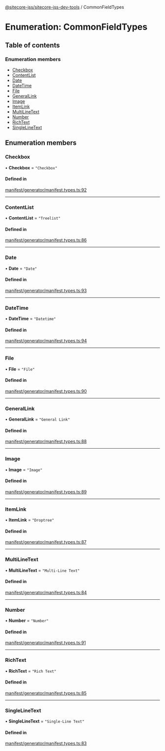 [@sitecore-jss/sitecore-jss-dev-tools](../README.md) / CommonFieldTypes

# Enumeration: CommonFieldTypes

## Table of contents

### Enumeration members

- [Checkbox](CommonFieldTypes.md#checkbox)
- [ContentList](CommonFieldTypes.md#contentlist)
- [Date](CommonFieldTypes.md#date)
- [DateTime](CommonFieldTypes.md#datetime)
- [File](CommonFieldTypes.md#file)
- [GeneralLink](CommonFieldTypes.md#generallink)
- [Image](CommonFieldTypes.md#image)
- [ItemLink](CommonFieldTypes.md#itemlink)
- [MultiLineText](CommonFieldTypes.md#multilinetext)
- [Number](CommonFieldTypes.md#number)
- [RichText](CommonFieldTypes.md#richtext)
- [SingleLineText](CommonFieldTypes.md#singlelinetext)

## Enumeration members

### Checkbox

• **Checkbox** = `"Checkbox"`

#### Defined in

[manifest/generator/manifest.types.ts:92](https://github.com/Sitecore/jss/blob/25c4adcb9/packages/sitecore-jss-dev-tools/src/manifest/generator/manifest.types.ts#L92)

___

### ContentList

• **ContentList** = `"Treelist"`

#### Defined in

[manifest/generator/manifest.types.ts:86](https://github.com/Sitecore/jss/blob/25c4adcb9/packages/sitecore-jss-dev-tools/src/manifest/generator/manifest.types.ts#L86)

___

### Date

• **Date** = `"Date"`

#### Defined in

[manifest/generator/manifest.types.ts:93](https://github.com/Sitecore/jss/blob/25c4adcb9/packages/sitecore-jss-dev-tools/src/manifest/generator/manifest.types.ts#L93)

___

### DateTime

• **DateTime** = `"Datetime"`

#### Defined in

[manifest/generator/manifest.types.ts:94](https://github.com/Sitecore/jss/blob/25c4adcb9/packages/sitecore-jss-dev-tools/src/manifest/generator/manifest.types.ts#L94)

___

### File

• **File** = `"File"`

#### Defined in

[manifest/generator/manifest.types.ts:90](https://github.com/Sitecore/jss/blob/25c4adcb9/packages/sitecore-jss-dev-tools/src/manifest/generator/manifest.types.ts#L90)

___

### GeneralLink

• **GeneralLink** = `"General Link"`

#### Defined in

[manifest/generator/manifest.types.ts:88](https://github.com/Sitecore/jss/blob/25c4adcb9/packages/sitecore-jss-dev-tools/src/manifest/generator/manifest.types.ts#L88)

___

### Image

• **Image** = `"Image"`

#### Defined in

[manifest/generator/manifest.types.ts:89](https://github.com/Sitecore/jss/blob/25c4adcb9/packages/sitecore-jss-dev-tools/src/manifest/generator/manifest.types.ts#L89)

___

### ItemLink

• **ItemLink** = `"Droptree"`

#### Defined in

[manifest/generator/manifest.types.ts:87](https://github.com/Sitecore/jss/blob/25c4adcb9/packages/sitecore-jss-dev-tools/src/manifest/generator/manifest.types.ts#L87)

___

### MultiLineText

• **MultiLineText** = `"Multi-Line Text"`

#### Defined in

[manifest/generator/manifest.types.ts:84](https://github.com/Sitecore/jss/blob/25c4adcb9/packages/sitecore-jss-dev-tools/src/manifest/generator/manifest.types.ts#L84)

___

### Number

• **Number** = `"Number"`

#### Defined in

[manifest/generator/manifest.types.ts:91](https://github.com/Sitecore/jss/blob/25c4adcb9/packages/sitecore-jss-dev-tools/src/manifest/generator/manifest.types.ts#L91)

___

### RichText

• **RichText** = `"Rich Text"`

#### Defined in

[manifest/generator/manifest.types.ts:85](https://github.com/Sitecore/jss/blob/25c4adcb9/packages/sitecore-jss-dev-tools/src/manifest/generator/manifest.types.ts#L85)

___

### SingleLineText

• **SingleLineText** = `"Single-Line Text"`

#### Defined in

[manifest/generator/manifest.types.ts:83](https://github.com/Sitecore/jss/blob/25c4adcb9/packages/sitecore-jss-dev-tools/src/manifest/generator/manifest.types.ts#L83)

